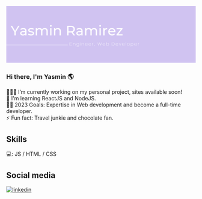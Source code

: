 
![Header](./yasmin_github_header.png)
### Hi there, I'm Yasmin 🌎
👩🏻‍💻 I’m currently working on my personal project, sites available soon! <br />
🌱 I'm learning ReactJS and NodeJS.<br />
🤞🏻  2023 Goals: Expertise in Web development and become a full-time developer.<br />
⚡ Fun fact: Travel junkie and chocolate fan.<br />

## Skills 
💻: JS / HTML / CSS

## Social media
[<img src='https://cdn.jsdelivr.net/npm/simple-icons@3.0.1/icons/linkedin.svg' alt='linkedin' height='20'>](https://www.linkedin.com/in/yasmín-ramírez-7153961a7/)  

